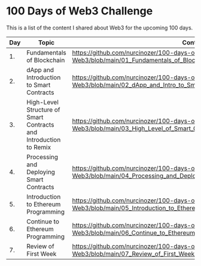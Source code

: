 # 100 Days of Web3 Challenge

This is a list of the content I shared about Web3 for the upcoming 100 days.

| Day | Topic                                                             | Content                                                                                                               |
|-----|-------------------------------------------------------------------|-----------------------------------------------------------------------------------------------------------------------|
| 1.  | Fundamentals of Blockchain                                        | https://github.com/nurcinozer/100-days-of-Web3/blob/main/01_Fundamentals_of_Blockchain/README.md                      |
| 2.  | dApp and Introduction to Smart Contracts                          | https://github.com/nurcinozer/100-days-of-Web3/blob/main/02_dApp_and_Intro_to_Smart_Contracts/README.md               |
| 3.  | High-Level Structure of Smart Contracts and Introduction to Remix | https://github.com/nurcinozer/100-days-of-Web3/blob/main/03_High_Level_of_Smart_Contracts_and_Intro_to_Remix/README.md |
| 4.    |   Processing and Deploying Smart Contracts                                                                |   https://github.com/nurcinozer/100-days-of-Web3/blob/main/04_Processing_and_Deploying_Smart_Contracts/README.md                                                                                                                     | 
| 5.    |   Introduction to Ethereum Programming                                                                |   https://github.com/nurcinozer/100-days-of-Web3/blob/main/05_Introduction_to_Ethereum_Programming/README.md                                                                                                                      |
|  6.   |                     Continue to Ethereum Programming                                              |   https://github.com/nurcinozer/100-days-of-Web3/blob/main/06_Continue_to_Ethereum_Programming/README.md                                                                                                                    |
|  7.   |                     Review of First Week                                              |   https://github.com/nurcinozer/100-days-of-Web3/blob/main/07_Review_of_First_Week/README.md                                                                                                                    |